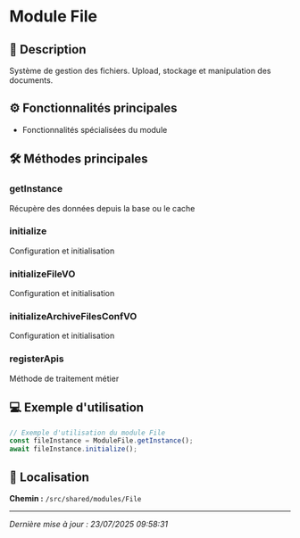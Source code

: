 # Module File

## 📖 Description

Système de gestion des fichiers. Upload, stockage et manipulation des documents.

## ⚙️ Fonctionnalités principales

- Fonctionnalités spécialisées du module



## 🛠️ Méthodes principales

### getInstance
Récupère des données depuis la base ou le cache

### initialize
Configuration et initialisation

### initializeFileVO
Configuration et initialisation

### initializeArchiveFilesConfVO
Configuration et initialisation

### registerApis
Méthode de traitement métier



## 💻 Exemple d'utilisation

```typescript
// Exemple d'utilisation du module File
const fileInstance = ModuleFile.getInstance();
await fileInstance.initialize();
```

## 📍 Localisation

**Chemin :** `/src/shared/modules/File`

---

*Dernière mise à jour : 23/07/2025 09:58:31*
